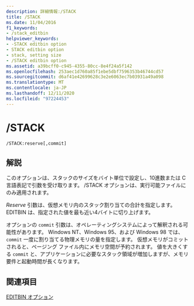 ```yaml
---
description: 詳細情報:/STACK
title: /STACK
ms.date: 11/04/2016
f1_keywords:
- /stack_editbin
helpviewer_keywords:
- -STACK editbin option
- STACK editbin option
- stack, setting size
- /STACK editbin option
ms.assetid: a39bcff0-c945-4355-80cc-8e4f24a5f142
ms.openlocfilehash: 253aec1d760a85f1ebe5dbf7596353b46744cd57
ms.sourcegitcommit: d6af41e42699628c3e2e6063ec7b03931a49a098
ms.translationtype: MT
ms.contentlocale: ja-JP
ms.lasthandoff: 12/11/2020
ms.locfileid: "97224453"
---
```

# <a name="stack"></a>/STACK

```
/STACK:reserve[,commit]
```

## <a name="remarks"></a>解説

このオプションは、スタックのサイズをバイト単位で設定し、10進数または C 言語表記で引数を受け取ります。 /STACK オプションは、実行可能ファイルにのみ適用されます。

*Reserve* 引数は、仮想メモリ内のスタック割り当ての合計を指定します。 EDITBIN は、指定された値を最も近い4バイトに切り上げます。

オプションの `commit` 引数は、オペレーティングシステムによって解釈される可能性があります。 Windows NT、Windows 95、および Windows 98 では、 `commit` 一度に割り当てる物理メモリの量を指定します。 仮想メモリがコミットされると、ページング ファイル内にメモリ空間が予約されます。 値を大きくする `commit` と、アプリケーションに必要なスタック領域が増加しますが、メモリ要件と起動時間が長くなります。

## <a name="see-also"></a>関連項目

[EDITBIN オプション](editbin-options.md)
